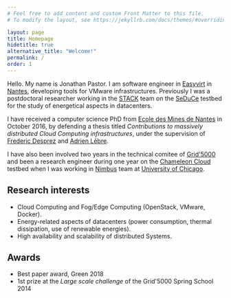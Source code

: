 ```yaml
---
# Feel free to add content and custom Front Matter to this file.
# To modify the layout, see https://jekyllrb.com/docs/themes/#overriding-theme-defaults

layout: page
title: Homepage
hidetitle: true
alternative_title: "Welcome!"
permalink: /
order: 1
---
```

  
Hello. My name is Jonathan Pastor.
I am software engineer in [Easyvirt](https://www.easyvirt.com/) in [Nantes](https://en.wikipedia.org/wiki/Nantes), developing tools for VMware infrastructures.
Previously I was a postdoctoral researcher working in the [STACK](http://stack.inria.fr/) team
on the [SeDuCe](https://seduce.fr/) testbed for the study of energetical aspects in datacenters.

I have received a computer science PhD from [Ecole des Mines de Nantes](https://www.imt-atlantique.fr/fr) in October 2016, by defending
a thesis titled *Contributions to massively distributed Cloud Computing infrastructures*,
under the supervision of  [Frederic Desprez](https://fdesprez.github.io/) and [Adrien Lèbre](https://web.imt-atlantique.fr/x-info/ascola/doku.php?id=internet:members:alebre08:overview).

I have also been involved two years in the technical comitee of [Grid'5000](https://www.grid5000.fr/) and been a 
research engineer during one year on the [Chameleon Cloud](https://www.chameleoncloud.org/) testbed when I was working in [Nimbus](http://www.nimbusproject.org/) team at [University of Chicago](https://www.uchicago.edu/). 

## Research interests

- Cloud Computing and Fog/Edge Computing (OpenStack, VMware, Docker).
- Energy-related aspects of datacenters (power consumption, thermal dissipation, use of renewable energies).
- High availability and scalability of distributed Systems.

## Awards

- Best paper award, Green 2018
- 1st prize at the *Large scale challenge* of the Grid'5000 Spring School 2014 
